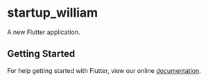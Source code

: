 # startup_william

A new Flutter application.

## Getting Started

For help getting started with Flutter, view our online
[documentation](https://flutter.io/).
